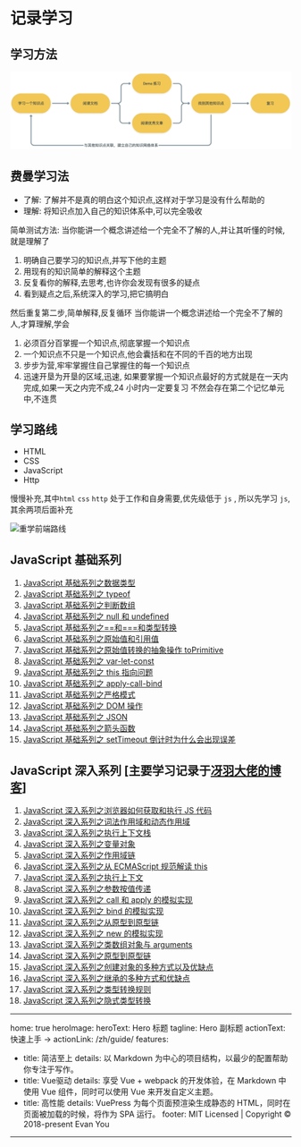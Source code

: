 
# 记录学习

## 学习方法

![学习方法](https://github.com/jp-liu/study-every-day/blob/main/src/assets/image/%E5%AD%A6%E4%B9%A0%E6%96%B9%E6%B3%95.png)

## 费曼学习法

- 了解: 了解并不是真的明白这个知识点,这样对于学习是没有什么帮助的
- 理解: 将知识点加入自己的知识体系中,可以完全吸收

简单测试方法: 当你能讲一个概念讲述给一个完全不了解的人,并让其听懂的时候,就是理解了

1. 明确自己要学习的知识点,并写下他的主题
2. 用现有的知识简单的解释这个主题
3. 反复看你的解释,去思考,也许你会发现有很多的疑点
4. 看到疑点之后,系统深入的学习,把它搞明白

然后重复第二步,简单解释,反复循环
当你能讲一个概念讲述给一个完全不了解的人,才算理解,学会

1. 必须百分百掌握一个知识点,彻底掌握一个知识点
2. 一个知识点不只是一个知识点,他会囊括和在不同的千百的地方出现
3. 步步为营,牢牢掌握住自己掌握住的每一个知识点
4. 迅速开垦为开垦的区域,迅速,
   如果要掌握一个知识点最好的方式就是在一天内完成,如果一天之内完不成,24 小时内一定要复习
   不然会存在第二个记忆单元中,不连贯

## 学习路线

- HTML
- CSS
- JavaScript
- Http

慢慢补充,其中`html` `css` `http` 处于工作和自身需要,优先级低于 `js` , 所以先学习 `js`,其余两项后面补充

![重学前端路线]([./src/assets/image/重学前端路线.png](https://github.com/jp-liu/study-every-day/blob/main/src/assets/image/%E9%87%8D%E5%AD%A6%E5%89%8D%E7%AB%AF%E8%B7%AF%E7%BA%BF.png))

## JavaScript 基础系列

1. [JavaScript 基础系列之数据类型](./src/javascript/基础系列/JavaScript基础系列之数据类型.md)
2. [JavaScript 基础系列之 typeof](./src/javascript/基础系列/JavaScript基础系列之typeof.md)
3. [JavaScript 基础系列之判断数组](./src/javascript/基础系列/JavaScript基础系列之判断数组.md)
4. [JavaScript 基础系列之 null 和 undefined](./src/javascript/基础系列/JavaScript基础系列之null和undefined.md)
5. [JavaScript 基础系列之==和===和类型转换](./src/javascript/基础系列/JavaScript基础系列之==和===和类型转换.md)
6. [JavaScript 基础系列之原始值和引用值](./src/javascript/基础系列/JavaScript基础系列之原始值和引用值.md)
7. [JavaScript 基础系列之原始值转换的抽象操作 toPrimitive](./src/javascript/基础系列/JavaScript基础系列之原始值转换的抽象操作toPrimitive.md)
8. [JavaScript 基础系列之 var-let-const](./src/javascript/基础系列/JavaScript基础系列之var-let-const.md)
9. [JavaScript 基础系列之 this 指向问题](./src/javascript/基础系列/JavaScript基础系列之this指向问题.md)
10. [JavaScript 基础系列之 apply-call-bind](./src/javascript/基础系列/JavaScript基础系列之apply-call-bind.md)
11. [JavaScript 基础系列之严格模式](./src/javascript/基础系列/JavaScript基础系列之严格模式.md)
12. [JavaScript 基础系列之 DOM 操作](./src/javascript/基础系列/JavaScript基础系列之DOM操作.md)
13. [JavaScript 基础系列之 JSON](./src/javascript/基础系列/JavaScript基础系列之JSON.md)
14. [JavaScript 基础系列之箭头函数](./src/javascript/基础系列/JavaScript基础系列之箭头函数.md)
15. [JavaScript 基础系列之 setTimeout 倒计时为什么会出现误差](./src/javascript/基础系列/JavaScript基础系列之setTimeout倒计时为什么会出现误差.md)

## JavaScript 深入系列 [主要学习记录于[冴羽大佬的博客](https://github.com/mqyqingfeng/Blog)]

1. [JavaScript 深入系列之浏览器如何获取和执行 JS 代码](./src/javascript/深入系列/JavaScript深入系列之浏览器如何获取和执行JS代码.md)
2. [JavaScript 深入系列之词法作用域和动态作用域](./src/javascript/深入系列/JavaScript深入系列之词法作用域和动态作用域.md)
3. [JavaScript 深入系列之执行上下文栈](./src/javascript/深入系列/JavaScript深入系列之执行上下文栈.md)
4. [JavaScript 深入系列之变量对象](./src/javascript/深入系列/JavaScript深入系列之变量对象.md)
5. [JavaScript 深入系列之作用域链](./src/javascript/深入系列/JavaScript深入系列之作用域链.md)
6. [JavaScript 深入系列之从 ECMAScript 规范解读 this](./src/javascript/深入系列/JavaScript深入系列之从ECMAScript规范解读this.md)
7. [JavaScript 深入系列之执行上下文](./src/javascript/深入系列/JavaScript深入系列之执行上下文.md)
8. [JavaScript 深入系列之参数按值传递](./src/javascript/深入系列/JavaScript深入系列之参数按值传递.md)
9. [JavaScript 深入系列之 call 和 apply 的模拟实现](./src/javascript/深入系列/JavaScript深入系列之call和apply的模拟实现.md)
10. [JavaScript 深入系列之 bind 的模拟实现](./src/javascript/深入系列/JavaScript深入系列之bind的模拟实现.md)
11. [JavaScript 深入系列之从原型到原型链](./src/javascript/深入系列/JavaScript深入系列之从原型到原型链.md)
12. [JavaScript 深入系列之 new 的模拟实现](./src/javascript/深入系列/JavaScript深入系列之new的模拟实现.md)
13. [JavaScript 深入系列之类数组对象与 arguments](./src/javascript/深入系列/JavaScript深入系列之类数组对象与arguments.md)
14. [JavaScript 深入系列之原型到原型链](./src/javascript/深入系列/JavaScript深入系列之原型到原型链.md)
15. [JavaScript 深入系列之创建对象的多种方式以及优缺点](./src/javascript/深入系列/JavaScript深入系列之创建对象的多种方式以及优缺点.md)
16. [JavaScript 深入系列之继承的多种方式和优缺点](./src/javascript/深入系列/JavaScript深入系列之继承的多种方式和优缺点.md)
17. [JavaScript 深入系列之类型转换规则](./src/javascript/深入系列/JavaScript深入系列之类型转换规则.md)
18. [JavaScript 深入系列之隐式类型转换](./src/javascript/深入系列/JavaScript深入系列之隐式类型转换.md)


---
home: true
heroImage:
heroText: Hero 标题
tagline: Hero 副标题
actionText: 快速上手 →
actionLink: /zh/guide/
features:
  - title: 简洁至上
    details: 以 Markdown 为中心的项目结构，以最少的配置帮助你专注于写作。
  - title: Vue驱动
    details: 享受 Vue + webpack 的开发体验，在 Markdown 中使用 Vue 组件，同时可以使用 Vue 来开发自定义主题。
  - title: 高性能
    details: VuePress 为每个页面预渲染生成静态的 HTML，同时在页面被加载的时候，将作为 SPA 运行。
footer: MIT Licensed | Copyright © 2018-present Evan You
---

